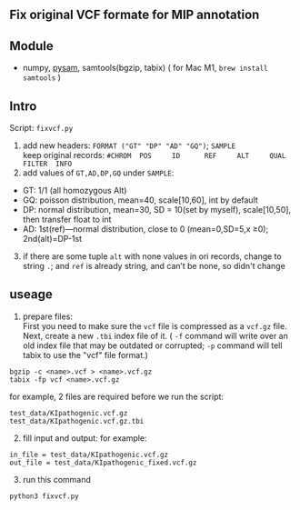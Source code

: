 
## Fix original VCF formate for MIP annotation

## Module 
 - numpy, [pysam](https://github.com/pysam-developers/pysam), samtools(bgzip, tabix) ( for Mac M1, `brew install samtools` )

## Intro
Script: `fixvcf.py`

1. add new headers: `FORMAT ("GT" "DP" "AD" "GQ")`; `SAMPLE`  
   keep original records: `#CHROM  POS     ID      REF     ALT     QUAL    FILTER  INFO `
2. add values of `GT,AD,DP,GQ` under `SAMPLE`: 
  - GT: 1/1    (all homozygous Alt)
  - GQ: poisson distribution, mean=40, scale[10,60], int by default
  - DP: normal distribution, mean=30, SD = 10(set by myself), scale[10,50], then transfer float to int
  - AD: 1st(ref)—normal distribution, close to 0 (mean=0,SD=5,x ≥0); 2nd(alt)=DP-1st
3. if there are some tuple `alt` with none values in ori records, change to string `.`; and `ref` is already string, and can’t be none, so didn't change


## useage
1.  prepare files:  
First you need to make sure the `vcf` file is compressed as a `vcf.gz` file.  
Next, create a new `.tbi` index file of it. ( `-f` command will write over an old index file that may be outdated or corrupted; `-p` command will tell tabix to use the "vcf" file format.)
```
bgzip -c <name>.vcf > <name>.vcf.gz     
tabix -fp vcf <name>.vcf.gz          
```
 for example, 2 files are required before we run the script:
```
test_data/KIpathogenic.vcf.gz
test_data/KIpathogenic.vcf.gz.tbi
```

2. fill input and output:
for example:
```
in_file = test_data/KIpathogenic.vcf.gz
out_file = test_data/KIpathogenic_fixed.vcf.gz
```

3. run this command
```
python3 fixvcf.py
```

   




